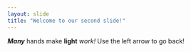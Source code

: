 ```yaml
---
layout: slide
title: "Welcome to our second slide!"
---
```

_**Many**_ hands make **light** *work!*
Use the left arrow to go back!
